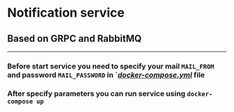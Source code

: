 # Notification service 
## Based on GRPC and RabbitMQ

---

### Before start service you need to specify your mail `MAIL_FROM` and password `MAIL_PASSWORD` in `***<u>docker-compose.yml</u>*** file

### After specify parameters you can run service using `docker-compose up` 
